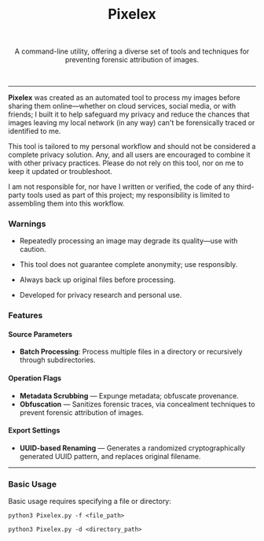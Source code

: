 <br>
<h1 align="center">Pixelex</h1>
<br>
<p align="center">A command-line utility, offering a diverse set of tools and techniques for preventing forensic attribution of images.</p>
<br>

---

**Pixelex** was created as an automated tool to process my images before sharing them online—whether on cloud services, social media, or with friends; I built it to help safeguard my privacy and reduce the chances that images leaving my local network (in any way) can't be forensically traced or identified to me.

This tool is tailored to my personal workflow and should not be considered a complete privacy solution. Any, and all users are encouraged to combine it with other privacy practices. Please do not rely on this tool, nor on me to keep it updated or troubleshoot.

I am not responsible for, nor have I written or verified, the code of any third-party tools used as part of this project; my responsibility is limited to assembling them into this workflow. 

### Warnings

- Repeatedly processing an image may degrade its quality—use with caution.

- This tool does not guarantee complete anonymity; use responsibly.

- Always back up original files before processing.

- Developed for privacy research and personal use.

### Features

#### Source Parameters

- **Batch Processing**: Process multiple files in a directory or recursively through subdirectories.

#### Operation Flags 

- **Metadata Scrubbing** — Expunge metadata; obfuscate provenance.
- **Obfuscation** — Sanitizes forensic traces, via concealment techniques to prevent forensic attribution of images.

#### Export Settings

- **UUID-based Renaming** — Generates a randomized cryptographically generated UUID pattern, and replaces original filename.

---

### Basic Usage

Basic usage requires specifying a file or directory:

```
python3 Pixelex.py -f <file_path>
```

```
python3 Pixelex.py -d <directory_path>
```
